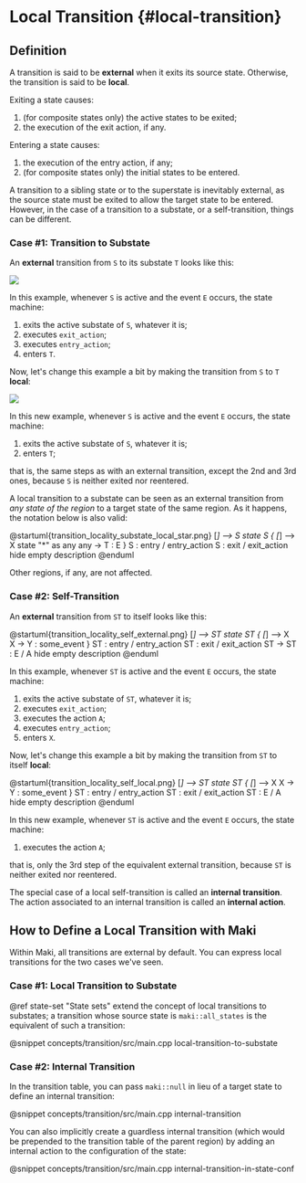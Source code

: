 # Local Transition {#local-transition}

## Definition

A transition is said to be **external** when it exits its source state. Otherwise, the transition is said to be **local**.

Exiting a state causes:

1. (for composite states only) the active states to be exited;
2. the execution of the exit action, if any.

Entering a state causes:

1. the execution of the entry action, if any;
2. (for composite states only) the initial states to be entered.

A transition to a sibling state or to the superstate is inevitably external, as the source state must be exited to allow the target state to be entered. However, in the case of a transition to a substate, or a self-transition, things can be different.

### Case #1: Transition to Substate

An **external** transition from `S` to its substate `T` looks like this:

![](transition_locality_substate_external.png)

In this example, whenever `S` is active and the event `E` occurs, the state machine:

1. exits the active substate of `S`, whatever it is;
2. executes `exit_action`;
3. executes `entry_action`;
4. enters `T`.

Now, let's change this example a bit by making the transition from `S` to `T` **local**:

![](transition_locality_substate_local.png)

In this new example, whenever `S` is active and the event `E` occurs, the state machine:

1. exits the active substate of `S`, whatever it is;
2. enters `T`;

that is, the same steps as with an external transition, except the 2nd and 3rd ones, because `S` is neither exited nor reentered.

A local transition to a substate can be seen as an external transition from *any state of the region* to a target state of the same region. As it happens, the notation below is also valid:

@startuml{transition_locality_substate_local_star.png}
[*] --> S
state S {
    [*] --> X
    state "*" as any
    any -> T : E
}
S : entry / entry_action
S : exit / exit_action
hide empty description
@enduml

Other regions, if any, are not affected.

### Case #2: Self-Transition

An **external** transition from `ST` to itself looks like this:

@startuml{transition_locality_self_external.png}
[*] --> ST
state ST {
    [*] --> X
    X -> Y : some_event
}
ST : entry / entry_action
ST : exit / exit_action
ST -> ST : E / A
hide empty description
@enduml

In this example, whenever `ST` is active and the event `E` occurs, the state machine:

1. exits the active substate of `ST`, whatever it is;
2. executes `exit_action`;
3. executes the action `A`;
4. executes `entry_action`;
5. enters `X`.

Now, let's change this example a bit by making the transition from `ST` to itself **local**:

@startuml{transition_locality_self_local.png}
[*] --> ST
state ST {
    [*] --> X
    X -> Y : some_event
}
ST : entry / entry_action
ST : exit / exit_action
ST : E / A
hide empty description
@enduml

In this new example, whenever `ST` is active and the event `E` occurs, the state machine:

1. executes the action `A`;

that is, only the 3rd step of the equivalent external transition, because `ST` is neither exited nor reentered.

The special case of a local self-transition is called an **internal transition**. The action associated to an internal transition is called an **internal action**.

## How to Define a Local Transition with Maki

Within Maki, all transitions are external by default. You can express local transitions for the two cases we've seen.

### Case #1: Local Transition to Substate

@ref state-set "State sets" extend the concept of local transitions to substates; a transition whose source state is `maki::all_states` is the equivalent of such a transition:

@snippet concepts/transition/src/main.cpp local-transition-to-substate

### Case #2: Internal Transition

In the transition table, you can pass `maki::null` in lieu of a target state to define an internal transition:

@snippet concepts/transition/src/main.cpp internal-transition

You can also implicitly create a guardless internal transition (which would be prepended to the transition table of the parent region) by adding an internal action to the configuration of the state:

@snippet concepts/transition/src/main.cpp internal-transition-in-state-conf
